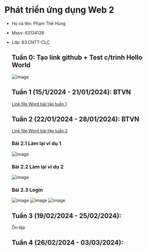 # Phát triển ứng dụng Web 2
- Họ và tên: Phạm Thế Hùng
- Mssv: 63134128
- Lớp: 63.CNTT-CLC

  ## Tuần 0: Tạo link github + Test c/trình Hello World
  ![image](https://github.com/TheHung622k2/63134128_Web2/assets/131739098/d2ab5c74-0069-4e4e-b416-b38d6d056279)
  ## Tuần 1 (15/1/2024 - 21/01/2024): BTVN
  [Link file Word bài tập tuần 1](https://github.com/TheHung622k2/63134128_Web2/blob/main/B%C3%A0i%20t%E1%BA%ADp/B%C3%A0i%20t%E1%BA%ADp%20tu%E1%BA%A7n%201_63134128.docx)
  ## Tuần 2 (22/01/2024 - 28/01/2024): BTVN
  [Link file Word bài tập tuần 2](https://github.com/TheHung622k2/63134128_Web2/blob/main/B%C3%A0i%20t%E1%BA%ADp/B%C3%A0i%20t%E1%BA%ADp%20tu%E1%BA%A7n%202_63134128.docx)
  ### Bài 2.1 Làm lại ví dụ 1
  ![image](https://github.com/TheHung622k2/63134128_Web2/assets/131739098/4aaf726f-81e2-46d4-abaf-8101debb0fb2)
  ### Bài 2.2 Làm lại ví dụ 2
  ![image](https://github.com/TheHung622k2/63134128_Web2/assets/131739098/8cf21280-ef12-4ec7-9eb5-de7e02416571)
  ### Bài 2.3 Login
  ![image](https://github.com/TheHung622k2/63134128_Web2/assets/131739098/65def300-1ce5-43e7-a971-0bfb21640366)
  ![image](https://github.com/TheHung622k2/63134128_Web2/assets/131739098/fde28aa9-c8ac-4246-8a49-a02fcc543878)
  ![image](https://github.com/TheHung622k2/63134128_Web2/assets/131739098/07c12b8f-b854-45b2-8013-24bbda158b7f)
  ## Tuần 3 (19/02/2024 - 25/02/2024):
  Ôn tập
  ## Tuần 4 (26/02/2024 - 03/03/2024):
  


 











 
